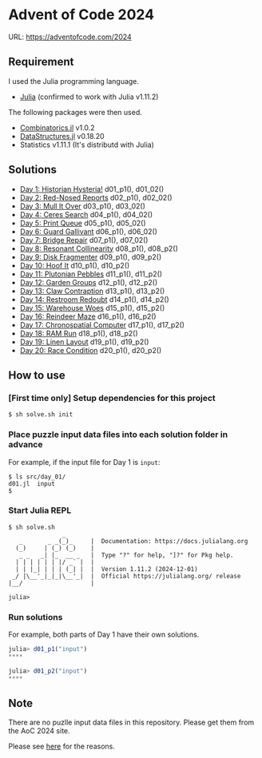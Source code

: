# Advent of Code 2024

URL: https://adventofcode.com/2024

## Requirement

I used the Julia programming language.

* [Julia](https://julialang.org/) (confirmed to work with Julia v1.11.2)

The following packages were then used.

- [Combinatorics.jl](https://github.com/JuliaMath/Combinatorics.jl) v1.0.2
- [DataStructures.jl](https://github.com/JuliaCollections/DataStructures.jl) v0.18.20
- Statistics v1.11.1 (It's distributd with Julia)

## Solutions

* [Day 1: Historian Hysteria!](./src/day_01/d01.jl) d01_p1(), d01_02()
* [Day 2: Red-Nosed Reports](./src/day_02/d02.jl) d02_p1(), d02_02()
* [Day 3: Mull It Over](./src/day_03/d03.jl) d03_p1(), d03_02()
* [Day 4: Ceres Search](./src/day_04/d04.jl) d04_p1(), d04_02()
* [Day 5: Print Queue](./src/day_05/d05.jl) d05_p1(), d05_02()
* [Day 6: Guard Gallivant](./src/day_06/d06.jl) d06_p1(), d06_02()
* [Day 7: Bridge Repair](./src/day_07/d07.jl) d07_p1(), d07_02()
* [Day 8: Resonant Collinearity](./src/day_08/d08.jl) d08_p1(), d08_p2()
* [Day 9: Disk Fragmenter](./src/day_09/d09.jl) d09_p1(), d09_p2()
* [Day 10: Hoof It](./src/day_10/d10.jl) d10_p1(), d10_p2()
* [Day 11: Plutonian Pebbles](./src/day_11/d11.jl) d11_p1(), d11_p2()
* [Day 12: Garden Groups](./src/day_12/d12.jl) d12_p1(), d12_p2()
* [Day 13: Claw Contraption](./src/day_13/d13.jl) d13_p1(), d13_p2()
* [Day 14: Restroom Redoubt](./src/day_14/d14.jl) d14_p1(), d14_p2()
* [Day 15: Warehouse Woes](./src/day_15/d15.jl) d15_p1(), d15_p2()
* [Day 16: Reindeer Maze](./src/day_16/d16.jl) d16_p1(), d16_p2()
* [Day 17: Chronospatial Computer](./src/day_17/d17.jl) d17_p1(), d17_p2()
* [Day 18: RAM Run](./src/day_18/d18.jl) d18_p1(), d18_p2()
* [Day 19: Linen Layout](./src/day_19/d19.jl) d19_p1(), d19_p2()
* [Day 20: Race Condition](./src/day_20/d20.jl) d20_p1(), d20_p2()
<!--
* [Day 21: ](./src/day_21/d21.jl)
* [Day 22: ](./src/day_22/d22.jl)
* [Day 23: ](./src/day_23/d23.jl)
* [Day 24: ](./src/day_24/d24.jl)
* [Day 25: ](./src/day_25/d25.jl)
-->

## How to use

### [First time only] Setup dependencies for this project

```console
$ sh solve.sh init
```

### Place puzzle input data files into each solution folder in advance

For example, if the input file for Day 1 is `input`:

```console
$ ls src/day_01/
d01.jl  input
$
```

### Start Julia REPL

```console
$ sh solve.sh
               _
   _       _ _(_)_     |  Documentation: https://docs.julialang.org
  (_)     | (_) (_)    |
   _ _   _| |_  __ _   |  Type "?" for help, "]?" for Pkg help.
  | | | | | | |/ _` |  |
  | | |_| | | | (_| |  |  Version 1.11.2 (2024-12-01)
 _/ |\__'_|_|_|\__'_|  |  Official https://julialang.org/ release
|__/                   |

julia>
```

### Run solutions

For example, both parts of Day 1 have their own solutions.

```julia
julia> d01_p1("input")
****

julia> d01_p2("input")
****
```


## Note

There are no puzlle input data files in this repository.
Please get them from the AoC 2024 site.

Please see [here](https://adventofcode.com/about#faq_copying) for the reasons.
